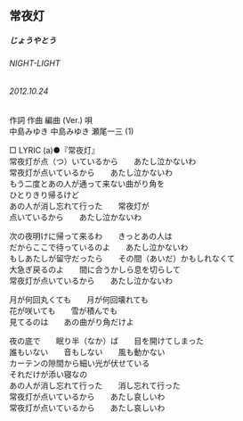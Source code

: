## 常夜灯
##### じょうやとう
###### NIGHT-LIGHT
###### 2012.10.24


作詞  作曲  編曲 (Ver.)   唄   
中島みゆき   中島みゆき   瀬尾一三 (1)   
    
□ LYRIC (a)●『常夜灯』   
常夜灯が点（つ）いているから　　あたし泣かないわ   
常夜灯が点いているから　　あたし泣かないわ   
もう二度とあの人が通って来ない曲がり角を   
ひとりきり帰るけど   
あの人が消し忘れて行った　　常夜灯が   
点いているから　　あたし泣かないわ   
   
次の夜明けに帰って来るわ　　きっとあの人は   
だからここで待っているのよ　　あたし泣かないわ   
もしあたしが留守だったら　　その間（あいだ）かもしれなくて   
大急ぎ戻るのよ　　間に合うかしら息を切らして   
常夜灯が点いているから　　あたし泣かないわ   
   
月が何回丸くても　　月が何回壊れても   
花が咲いても　　雪が積んでも   
見てるのは　　あの曲がり角だけよ   
   
夜の底で　　眠り半（なか）ば　　目を開けてしまった   
誰もいない　　音もしない　　風も動かない   
カーテンの隙間から細い光が伏せている   
それだけが添い寝なの   
あの人が消し忘れて行った　　消し忘れて行った   
常夜灯が点いているから　　あたし哀しいわ   
常夜灯が点いているから　　あたし哀しいわ   